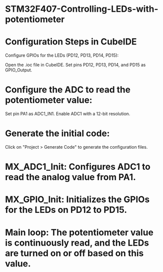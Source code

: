 # STM32F407-Controlling-LEDs-with-potentiometer
# Configuration Steps in CubeIDE
Configure GPIOs for the LEDs (PD12, PD13, PD14, PD15):

Open the .ioc file in CubeIDE.
Set pins PD12, PD13, PD14, and PD15 as GPIO_Output.

# Configure the ADC to read the potentiometer value:
Set pin PA1 as ADC1_IN1.
Enable ADC1 with a 12-bit resolution.

# Generate the initial code:
Click on "Project > Generate Code" to generate the configuration files.

# MX_ADC1_Init: Configures ADC1 to read the analog value from PA1.
# MX_GPIO_Init: Initializes the GPIOs for the LEDs on PD12 to PD15.
# Main loop: The potentiometer value is continuously read, and the LEDs are turned on or off based on this value.
